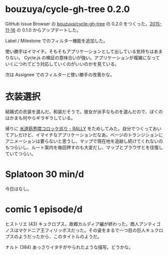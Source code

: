 # bouzuya/cycle-gh-tree 0.2.0

GitHub Issue Browser の [bouzuya/cycle-gh-tree][] の 0.2.0 をつくった。[2015-11-16][] の 0.1.0 からアップデートした。

Label / Milestone でのフィルター機能を追加した。

使い勝手はイマイチ。そもそもアプリケーションとして出している気持ちはあまりない。 Cycle.js の検証の意味合いが強い。アプリケーションが複雑になっていくにつれてどう対応していくのがいいのかを見ている。

次は Assignee でのフィルターと使い勝手の改善かな。

# 衣装選択

結婚式の衣装を選んだ。和装だそうで。彼女が派手なものを選んだので、ぼくのはかまも何やらギラギラしている。

帰りに [水道筋界隈コロッケ巡り - RALLY](https://croquette-nada.stamprally.net/) をためしてみた。自分でつくっておいてアレだけど、イマイチなアプリケーションだなあ。ページのトランジションにアニメーションは要らないと思うし、マップで現在地を追跡し続けてくれないのもつらいし、ルート案内を毎回押すのも大変だし、マップとブラウザとを往復していてつらい。

# Splatoon 30 min/d

今日はなし。

# comic 1 episode/d

ヒストリエ (43) キュクロプス。故郷カルディア編が終わった。商人アンティゴノスはマケドニア王フィリッポスだった。その姿をまるで一つ目の巨人キュクロプスのようだったから、このタイトルのようだ。

ナルト (384) あっさりイタチがやられたような描写。どうかな。

[2015-11-16]: https://blog.bouzuya.net/2015/11/16/
[bouzuya/cycle-gh-tree]: https://github.com/bouzuya/cycle-gh-tree
